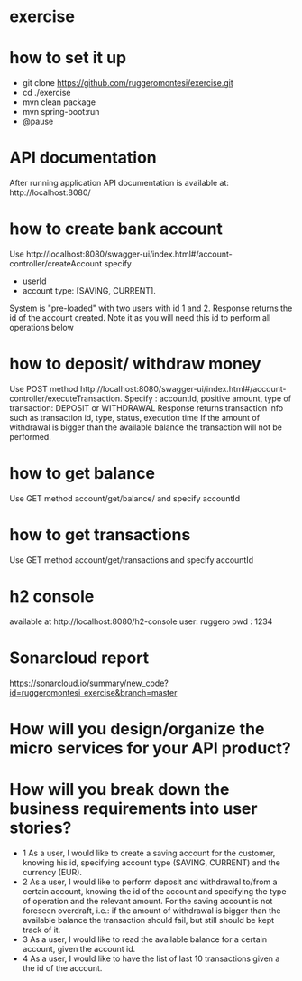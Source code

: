 # exercise
# how to set it up
* git clone https://github.com/ruggeromontesi/exercise.git
* cd ./exercise
* mvn clean package
* mvn spring-boot:run
* @pause

# API documentation
After running application API documentation is available at:
http://localhost:8080/

# how to create bank account
Use http://localhost:8080/swagger-ui/index.html#/account-controller/createAccount specify 
 * userId
 * account type: [SAVING, CURRENT].

System is "pre-loaded" with two users with id 1 and 2.
Response returns the id of the account created. Note it as you will need this id to perform all operations below

# how to deposit/ withdraw money
Use POST method  http://localhost:8080/swagger-ui/index.html#/account-controller/executeTransaction. 
Specify :
accountId,
positive amount,
type of transaction: DEPOSIT or WITHDRAWAL
Response returns transaction info such as transaction id, type, status, execution time
If the amount of withdrawal is bigger than the available balance the transaction will not be performed.

# how to get balance
Use GET method account/get/balance/ and specify accountId

# how to get transactions
Use GET method account/get/transactions and specify accountId
# h2 console
available at http://localhost:8080/h2-console
user: ruggero
pwd : 1234

# Sonarcloud report
https://sonarcloud.io/summary/new_code?id=ruggeromontesi_exercise&branch=master

# How will you design/organize the micro services for your API product?

# How will you break down the business requirements into user stories?
* 1 As a user, I would like to create a saving account for the customer, knowing his id, specifying account type (SAVING, CURRENT) and the currency (EUR).
* 2 As a user, I would like to perform deposit and withdrawal to/from a certain account, knowing the id of the account and  specifying the type of operation and the relevant amount. For the saving account 
   is not foreseen overdraft, i.e.: if the amount of withdrawal is bigger than the available  balance the transaction should fail, but still should be kept track of it.
* 3 As a user, I would like to read the available balance for a certain account, given the account id.
* 4 As a user, I would like to have the list of last 10 transactions given a the id of the account.
